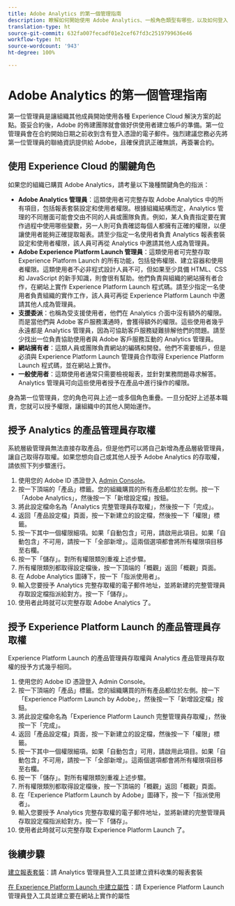 ```yaml
---
title: Adobe Analytics 的第一個管理指南
description: 瞭解如何開始使用 Adobe Analytics、一般角色類型有哪些，以及如何登入 UI。
translation-type: ht
source-git-commit: 632fa007fecadf01e2cef67fd3c2519799636e46
workflow-type: ht
source-wordcount: '943'
ht-degree: 100%

---
```



# Adobe Analytics 的第一個管理指南

第一位管理員是讓組織其他成員開始使用各種 Experience Cloud 解決方案的起點。簽妥合約後，Adobe 的佈建團隊就會做好供使用者建立帳戶的準備。第一位管理員會在合約開始日期之前收到含有登入憑證的電子郵件。強烈建議您務必先將第一位管理員的聯絡資訊提供給 Adobe，且確保資訊正確無誤，再簽署合約。

## 使用 Experience Cloud 的關鍵角色

如果您的組織已購買 Adobe Analytics，請考量以下幾種關鍵角色的指派：

* **Adobe Analytics 管理員**：這類使用者可完整存取 Adobe Analytics 中的所有項目，包括報表套裝設定和使用者權限。根據組織結構而定，Analytics 管理的不同層面可能會交由不同的人員或團隊負責。例如，某人負責指定要在實作過程中使用哪些變數，另一人則可負責確認每個人都擁有正確的權限，以便讓使用者能夠正確提取報表。請至少指定一名使用者負責 Analytics 報表套裝設定和使用者權限，該人員可再從 Analytics 中邀請其他人成為管理員。
* **Adobe Experience Platform Launch 管理員**：這類使用者可完整存取 Experience Platform Launch 的所有功能，包括發佈權限、建立容器和使用者權限。這類使用者不必非程式設計人員不可，但如果至少具備 HTML、CSS 和 JavaScript 的新手知識，則會很有幫助。他們負責與組織的網站擁有者合作，在網站上實作 Experience Platform Launch 程式碼。請至少指定一名使用者負責組織的實作工作，該人員可再從 Experience Platform Launch 中邀請其他人成為管理員。
* **支援委派**：也稱為受支援使用者，他們在 Analytics 介面中沒有額外的權限。而是當他們與 Adobe 客戶服務溝通時，會獲得額外的權限。這些使用者幾乎永遠都是 Analytics 管理員，因為可協助客戶服務疑難排解他們的問題。請至少找出一位負責協助使用者與 Adobe 客戶服務互動的 Analytics 管理員。
* **網站擁有者**：這類人員或團隊負責網站的編碼和開發。他們不需要帳戶，但是必須與 Experience Platform Launch 管理員合作取得 Experience Platform Launch 程式碼，並在網站上實作。
* **一般使用者**：這類使用者通常只需要檢視報表，並針對業務問題尋求解答。Analytics 管理員可向這些使用者授予在產品中進行操作的權限。

身為第一位管理員，您的角色可與上述一或多個角色重疊。一旦分配好上述基本職責，您就可以授予權限，讓組織中的其他人開始運作。

## 授予 Analytics 的產品管理員存取權

系統層級管理員無法直接存取產品，但是他們可以將自己新增為產品層級管理員，讓自己取得存取權。如果您想向自己或其他人授予 Adobe Analytics 的存取權，請依照下列步驟進行。

1. 使用您的 Adobe ID 憑證登入 [Admin Console](https://adminconsole.adobe.com/)。
1. 按一下頂端的「產品」標籤。您的組織購買的所有產品都位於左側。按一下「Adobe Analytics」，然後按一下「新增設定檔」按鈕。
1. 將此設定檔命名為「Analytics 完整管理員存取權」，然後按一下「完成」。
1. 返回「產品設定檔」頁面，按一下新建立的設定檔，然後按一下「權限」標籤。
1. 按一下其中一個權限細項。如果「自動包含」可用，請啟用此項目。如果「自動包含」不可用，請按一下「全部新增」。這兩個選項都會將所有權限項目移至右欄。
1. 按一下「儲存」。對所有權限類別重複上述步驟。
1. 所有權限類別都取得設定檔後，按一下頂端的「概觀」返回「概觀」頁面。
1. 在 Adobe Analytics 圖磚下，按一下「指派使用者」。
1. 輸入您要授予 Analytics 完整存取權的電子郵件地址，並將新建的完整管理員存取設定檔指派給對方。按一下「儲存」。
1. 使用者此時就可以完整存取 Adobe Analytics 了。

## 授予 Experience Platform Launch 的產品管理員存取權

Experience Platform Launch 的產品管理員存取權與 Analytics 產品管理員存取權的授予方式幾乎相同。

1. 使用您的 Adobe ID 憑證登入 Admin Console。
1. 按一下頂端的「產品」標籤。您的組織購買的所有產品都位於左側。按一下「Experience Platform Launch by Adobe」，然後按一下「新增設定檔」按鈕。
1. 將此設定檔命名為「Experience Platform Launch 完整管理員存取權」，然後按一下「完成」。
1. 返回「產品設定檔」頁面，按一下新建立的設定檔，然後按一下「權限」標籤。
1. 按一下其中一個權限細項。如果「自動包含」可用，請啟用此項目。如果「自動包含」不可用，請按一下「全部新增」。這兩個選項都會將所有權限項目移至右欄。
1. 按一下「儲存」。對所有權限類別重複上述步驟。
1. 所有權限類別都取得設定檔後，按一下頂端的「概觀」返回「概觀」頁面。
1. 在「Experience Platform Launch by Adobe」圖磚下，按一下「指派使用者」。
1. 輸入您要授予 Analytics 完整存取權的電子郵件地址，並將新建的完整管理員存取設定檔指派給對方。按一下「儲存」。
1. 使用者此時就可以完整存取 Experience Platform Launch 了。

## 後續步驟

[建立報表套裝](/help/admin/c-manage-report-suites/c-new-report-suite/t-create-a-report-suite.md)：請 Analytics 管理員登入工具並建立資料收集的報表套裝

[在 Experience Platform Launch 中建立屬性](/help/implement/launch/create-analytics-property.md)：請 Experience Platform Launch 管理員登入工具並建立要在網站上實作的屬性
